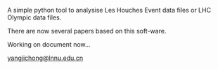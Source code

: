 A simple python tool to analysise Les Houches Event data files or LHC Olympic data files.

There are now several papers based on this soft-ware.

Working on document now...

yangjichong@lnnu.edu.cn